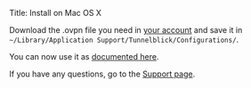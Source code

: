 Title: Install on Mac OS X

Download the .ovpn file you need in [your account](/account/) and save it
in `~/Library/Application Support/Tunnelblick/Configurations/`.

You can now use it as [documented here](https://code.google.com/p/tunnelblick/wiki/UsingTunnelblick#Normal_Tunnelblick_Operation).

If you have any questions, go to the [Support page](/page/support).

